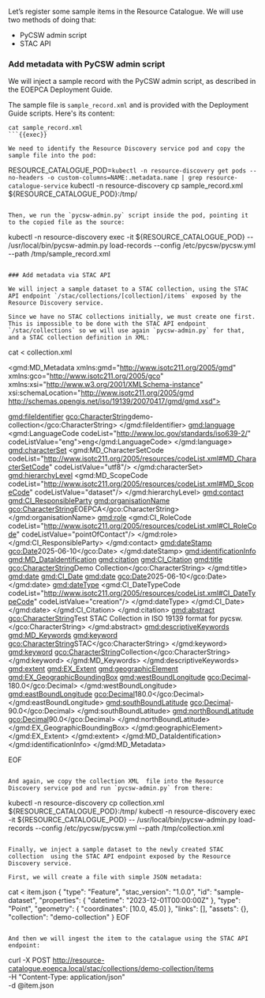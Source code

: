Let’s register some sample items in the Resource Catalogue. We will use two methods of doing that:
- PyCSW admin script
- STAC API

### Add metadata with PyCSW admin script

We will inject a sample record with the PyCSW admin script, as described in the EOEPCA Deployment Guide.

The sample file is `sample_record.xml` and is provided with the Deployment Guide scripts. Here's its content:
```
cat sample_record.xml
```{{exec}}

We need to identify the Resource Discovery service pod and copy the sample file into the pod:
```
RESOURCE_CATALOGUE_POD=`kubectl -n resource-discovery get pods --no-headers -o custom-columns=NAME:.metadata.name | grep resource-catalogue-service`
kubectl -n resource-discovery cp sample_record.xml ${RESOURCE_CATALOGUE_POD}:/tmp/
```{{exec}}

Then, we run the `pycsw-admin.py` script inside the pod, pointing it to the copied file as the source:
```
kubectl -n resource-discovery exec -it ${RESOURCE_CATALOGUE_POD} -- /usr/local/bin/pycsw-admin.py load-records --config /etc/pycsw/pycsw.yml --path /tmp/sample_record.xml
```{{exec}}

### Add metadata via STAC API

We will inject a sample dataset to a STAC collection, using the STAC API endpoint `/stac/collections/[collection]/items` exposed by the Resource Discovery service.

Since we have no STAC collections initially, we must create one first. This is impossible to be done with the STAC API endpoint `/stac/collections` so we will use again `pycsw-admin.py` for that, and a STAC collection definition in XML:
```
cat <<EOF > collection.xml
<?xml version="1.0" encoding="UTF-8"?>
<gmd:MD_Metadata xmlns:gmd="http://www.isotc211.org/2005/gmd"
                 xmlns:gco="http://www.isotc211.org/2005/gco"
                 xmlns:xsi="http://www.w3.org/2001/XMLSchema-instance"
                 xsi:schemaLocation="http://www.isotc211.org/2005/gmd
                                     http://schemas.opengis.net/iso/19139/20070417/gmd/gmd.xsd">

  <gmd:fileIdentifier>
    <gco:CharacterString>demo-collection</gco:CharacterString>
  </gmd:fileIdentifier>
  <gmd:language>
    <gmd:LanguageCode codeList="http://www.loc.gov/standards/iso639-2/"
                      codeListValue="eng">eng</gmd:LanguageCode>
  </gmd:language>
  <gmd:characterSet>
    <gmd:MD_CharacterSetCode codeList="http://www.isotc211.org/2005/resources/codeList.xml#MD_CharacterSetCode"
                             codeListValue="utf8"/>
  </gmd:characterSet>
  <gmd:hierarchyLevel>
    <gmd:MD_ScopeCode codeList="http://www.isotc211.org/2005/resources/codeList.xml#MD_ScopeCode"
                      codeListValue="dataset"/>
  </gmd:hierarchyLevel>
  <gmd:contact>
    <gmd:CI_ResponsibleParty>
      <gmd:organisationName>
        <gco:CharacterString>EOEPCA</gco:CharacterString>
      </gmd:organisationName>
      <gmd:role>
        <gmd:CI_RoleCode codeList="http://www.isotc211.org/2005/resources/codeList.xml#CI_RoleCode"
                         codeListValue="pointOfContact"/>
      </gmd:role>
    </gmd:CI_ResponsibleParty>
  </gmd:contact>
  <gmd:dateStamp>
    <gco:Date>2025-06-10</gco:Date>
  </gmd:dateStamp>
  <gmd:identificationInfo>
    <gmd:MD_DataIdentification>
      <gmd:citation>
        <gmd:CI_Citation>
          <gmd:title>
            <gco:CharacterString>Demo Collection</gco:CharacterString>
          </gmd:title>
          <gmd:date>
            <gmd:CI_Date>
              <gmd:date>
                <gco:Date>2025-06-10</gco:Date>
              </gmd:date>
              <gmd:dateType>
                <gmd:CI_DateTypeCode codeList="http://www.isotc211.org/2005/resources/codeList.xml#CI_DateTypeCode"
                                     codeListValue="creation"/>
              </gmd:dateType>
            </gmd:CI_Date>
          </gmd:date>
        </gmd:CI_Citation>
      </gmd:citation>
      <gmd:abstract>
        <gco:CharacterString>Test STAC Collection in ISO 19139 format for pycsw.</gco:CharacterString>
      </gmd:abstract>
      <gmd:descriptiveKeywords>
        <gmd:MD_Keywords>
          <gmd:keyword>
            <gco:CharacterString>STAC</gco:CharacterString>
          </gmd:keyword>
          <gmd:keyword>
            <gco:CharacterString>Collection</gco:CharacterString>
          </gmd:keyword>
        </gmd:MD_Keywords>
      </gmd:descriptiveKeywords>
      <gmd:extent>
        <gmd:EX_Extent>
          <gmd:geographicElement>
            <gmd:EX_GeographicBoundingBox>
              <gmd:westBoundLongitude>
                <gco:Decimal>-180.0</gco:Decimal>
              </gmd:westBoundLongitude>
              <gmd:eastBoundLongitude>
                <gco:Decimal>180.0</gco:Decimal>
              </gmd:eastBoundLongitude>
              <gmd:southBoundLatitude>
                <gco:Decimal>-90.0</gco:Decimal>
              </gmd:southBoundLatitude>
              <gmd:northBoundLatitude>
                <gco:Decimal>90.0</gco:Decimal>
              </gmd:northBoundLatitude>
            </gmd:EX_GeographicBoundingBox>
          </gmd:geographicElement>
        </gmd:EX_Extent>
      </gmd:extent>
    </gmd:MD_DataIdentification>
  </gmd:identificationInfo>
</gmd:MD_Metadata>

EOF
```{{exec}}

And again, we copy the collection XML  file into the Resource Discovery service pod and run `pycsw-admin.py` from there:
```
kubectl -n resource-discovery cp collection.xml ${RESOURCE_CATALOGUE_POD}:/tmp/
kubectl -n resource-discovery exec -it ${RESOURCE_CATALOGUE_POD} -- /usr/local/bin/pycsw-admin.py load-records --config /etc/pycsw/pycsw.yml --path /tmp/collection.xml
```{{exec}}

Finally, we inject a sample dataset to the newly created STAC collection  using the STAC API endpoint exposed by the Resource Discovery service.

First, we will create a file with simple JSON metadata:
```
cat <<EOF > item.json
{
  "type": "Feature",
  "stac_version": "1.0.0",
  "id": "sample-dataset",
  "properties": {
    "datetime": "2023-12-01T00:00:00Z"
  },
    "type": "Point",
  "geometry": {
    "coordinates": [10.0, 45.0]
  },
  "links": [],
  "assets": {},
  "collection": "demo-collection"
}
EOF
```{{exec}}

And then we will ingest the item to the catalague using the STAC API endpoint:

```
curl -X POST http://resource-catalogue.eoepca.local/stac/collections/demo-collection/items \
  -H "Content-Type: application/json" \
  -d @item.json
```{{exec}}
